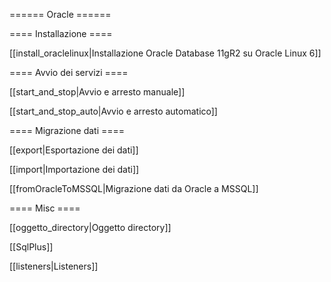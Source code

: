 
====== Oracle ======

==== Installazione ====

[[install_oraclelinux|Installazione Oracle Database 11gR2 su Oracle Linux 6]]

==== Avvio dei servizi ====

[[start_and_stop|Avvio e arresto manuale]]

[[start_and_stop_auto|Avvio e arresto automatico]]

==== Migrazione dati ====

[[export|Esportazione dei dati]]

[[import|Importazione dei dati]]

[[fromOracleToMSSQL|Migrazione dati da Oracle a MSSQL]]



==== Misc ====

[[oggetto_directory|Oggetto directory]]

[[SqlPlus]]

[[listeners|Listeners]]


